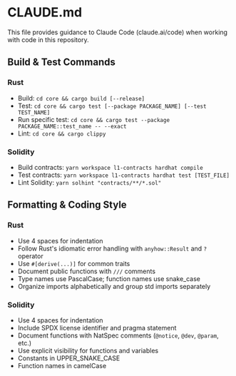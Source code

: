 # CLAUDE.md

This file provides guidance to Claude Code (claude.ai/code) when working with code in this repository.

## Build & Test Commands

### Rust

- Build: `cd core && cargo build [--release]`
- Test: `cd core && cargo test [--package PACKAGE_NAME] [--test TEST_NAME]`
- Run specific test: `cd core && cargo test --package PACKAGE_NAME::test_name -- --exact`
- Lint: `cd core && cargo clippy`

### Solidity

- Build contracts: `yarn workspace l1-contracts hardhat compile`
- Test contracts: `yarn workspace l1-contracts hardhat test [TEST_FILE]`
- Lint Solidity: `yarn solhint "contracts/**/*.sol"`

## Formatting & Coding Style

### Rust

- Use 4 spaces for indentation
- Follow Rust's idiomatic error handling with `anyhow::Result` and `?` operator
- Use `#[derive(...)]` for common traits
- Document public functions with `///` comments
- Type names use PascalCase; function names use snake_case
- Organize imports alphabetically and group std imports separately

### Solidity

- Use 4 spaces for indentation
- Include SPDX license identifier and pragma statement
- Document functions with NatSpec comments (`@notice`, `@dev`, `@param`, etc.)
- Use explicit visibility for functions and variables
- Constants in UPPER_SNAKE_CASE
- Function names in camelCase
